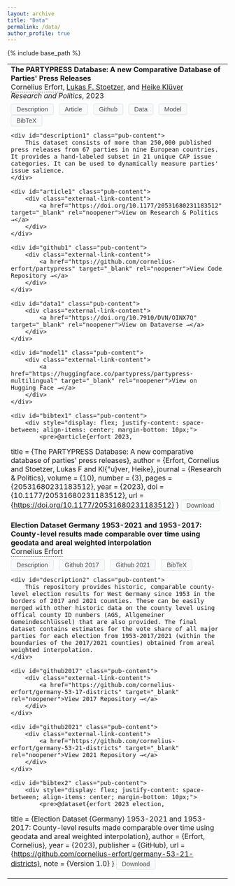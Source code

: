 ```yaml
---
layout: archive
title: "Data"
permalink: /data/
author_profile: true
---
```


{% include base_path %}

<script type="text/javascript">
(function() {
    window.downloadBibtex = function(id) {
        var bibtexContent = document.getElementById(id).querySelector('pre').textContent;
        var blob = new Blob([bibtexContent], { type: 'text/plain' });
        var url = window.URL.createObjectURL(blob);
        var a = document.createElement('a');
        a.href = url;
        a.download = 'citation.bib';
        document.body.appendChild(a);
        a.click();
        window.URL.revokeObjectURL(url);
        document.body.removeChild(a);
    };
})();
</script>

<table style="border:none">
<tr>
<td style="border:none">
    <b>The PARTYPRESS Database: A new Comparative Database of Parties' Press Releases</b> <br>
    <span class="author-name">Cornelius Erfort</span>, <a href="http://lukas-stoetzer.org/">Lukas F. Stoetzer</a>, and <a href="http://heike-kluever.com/">Heike Klüver</a> <br>
    <i>Research and Politics</i>, 2023 <br>
    <div class="publication-buttons">
        <button class="pub-button" onclick="toggleContent('description1')">Description</button>
        <button class="pub-button" onclick="toggleContent('article1')">Article</button>
        <button class="pub-button" onclick="toggleContent('github1')">Github</button>
        <button class="pub-button" onclick="toggleContent('data1')">Data</button>
        <button class="pub-button" onclick="toggleContent('model1')">Model</button>
        <button class="pub-button" onclick="toggleContent('bibtex1')">BibTeX</button>
    </div>
    
    <div id="description1" class="pub-content">
        This dataset consists of more than 250,000 published press releases from 67 parties in nine European countries. It provides a hand-labeled subset in 21 unique CAP issue categories. It can be used to dynamically measure parties' issue salience.
    </div>
    
    <div id="article1" class="pub-content">
        <div class="external-link-content">
            <a href="https://doi.org/10.1177/20531680231183512" target="_blank" rel="noopener">View on Research & Politics →</a>
        </div>
    </div>
    
    <div id="github1" class="pub-content">
        <div class="external-link-content">
            <a href="https://github.com/cornelius-erfort/partypress" target="_blank" rel="noopener">View Code Repository →</a>
        </div>
    </div>
    
    <div id="data1" class="pub-content">
        <div class="external-link-content">
            <a href="https://doi.org/10.7910/DVN/OINX7Q" target="_blank" rel="noopener">View on Dataverse →</a>
        </div>
    </div>
    
    <div id="model1" class="pub-content">
        <div class="external-link-content">
            <a href="https://huggingface.co/partypress/partypress-multilingual" target="_blank" rel="noopener">View on Hugging Face →</a>
        </div>
    </div>

    <div id="bibtex1" class="pub-content">
        <div style="display: flex; justify-content: space-between; align-items: center; margin-bottom: 10px;">
            <pre>@article{erfort_2023,
  title = {The PARTYPRESS Database: A new comparative database of parties' press releases},
  author = {Erfort, Cornelius and Stoetzer, Lukas F and Kl{\"u}ver, Heike},
  journal = {Research \& Politics},
  volume = {10},
  number = {3},
  pages = {20531680231183512},
  year = {2023},
  doi = {10.1177/20531680231183512},
  url = {https://doi.org/10.1177/20531680231183512}
}
</pre>
            <button class="pub-button" onclick="downloadBibtex('bibtex1')">Download</button>
        </div>
    </div>
</td>
</tr>

<tr>
<td style="border:none">
    <b>Election Dataset Germany 1953-2021 and 1953-2017: County-level results made comparable over time using geodata and areal weighted interpolation</b> <br>
    <span class="author-name">Cornelius Erfort</span> <br>
    <div class="publication-buttons">
        <button class="pub-button" onclick="toggleContent('description2')">Description</button>
        <button class="pub-button" onclick="toggleContent('github2017')">Github 2017</button>
        <button class="pub-button" onclick="toggleContent('github2021')">Github 2021</button>
        <button class="pub-button" onclick="toggleContent('bibtex2')">BibTeX</button>
    </div>
    
    <div id="description2" class="pub-content">
        This repository provides historic, comparable county-level election results for West Germany since 1953 in the borders of 2017 and 2021 counties. These can be easily merged with other historic data on the county level using offical county ID numbers (AGS, Allgemeiner Gemeindeschlüssel) that are also provided. The final dataset contains estimates for the vote share of all major parties for each election from 1953-2017/2021 (within the boundaries of the 2017/2021 counties) obtained from areal weighted interpolation.
    </div>
    
    <div id="github2017" class="pub-content">
        <div class="external-link-content">
            <a href="https://github.com/cornelius-erfort/germany-53-17-districts" target="_blank" rel="noopener">View 2017 Repository →</a>
        </div>
    </div>
    
    <div id="github2021" class="pub-content">
        <div class="external-link-content">
            <a href="https://github.com/cornelius-erfort/germany-53-21-districts" target="_blank" rel="noopener">View 2021 Repository →</a>
        </div>
    </div>

    <div id="bibtex2" class="pub-content">
        <div style="display: flex; justify-content: space-between; align-items: center; margin-bottom: 10px;">
            <pre>@dataset{erfort_2023_election,
  title = {Election Dataset {Germany} 1953-2021 and 1953-2017: County-level results made comparable over time using geodata and areal weighted interpolation},
  author = {Erfort, Cornelius},
  year = {2023},
  publisher = {GitHub},
  url = {https://github.com/cornelius-erfort/germany-53-21-districts},
  note = {Version 1.0}
}</pre>
            <button class="pub-button" onclick="downloadBibtex('bibtex2')">Download</button>
        </div>
    </div>
</td>
</tr>
</table>

<style>
.publication-buttons {
    margin-top: 8px;
}
.pub-button, .btn.btn-sm.z-depth-0 {
    background: #f8f9fa;
    border: 1px solid #dee2e6;
    padding: 4px 12px;
    border-radius: 4px;
    cursor: pointer;
    font-size: 0.9em;
    margin-right: 8px;
    transition: all 0.2s ease;
    text-decoration: none;
    color: #494e52 !important;
    display: inline-block;
    font-weight: normal !important;
    box-shadow: none !important;
}
.pub-button:hover, .btn.btn-sm.z-depth-0:hover {
    background: #e9ecef;
    text-decoration: none;
    color: #494e52 !important;
}
.pub-button:focus, .btn.btn-sm.z-depth-0:focus {
    outline: none;
    box-shadow: none !important;
}
.pub-content {
    display: none;
    margin: 10px 0;
    padding: 15px;
    background: #f8f9fa;
    border-radius: 4px;
    font-size: 0.9em;
    height: 0;
    overflow: hidden;
    transition: height 0.3s ease;
    position: relative;
    z-index: 1;
}
.pub-content.active {
    display: block;
    height: auto;
    animation: slideDown 0.3s ease;
}
.publication-entry {
    vertical-align: top;
}
@keyframes slideDown {
    from { opacity: 0; transform: translateY(-10px); }
    to { opacity: 1; transform: translateY(0); }
}

.external-link-content {
    margin-top: 10px;
    padding: 15px;
    background: #f8f9fa;
    border-radius: 4px;
}
.external-link-content a {
    display: inline-block;
    padding: 8px 16px;
    background: #fff;
    border: 1px solid #dee2e6;
    border-radius: 4px;
    margin: 5px 0;
    text-decoration: none;
    color: #494e52;
    transition: all 0.2s ease;
}
.external-link-content a:hover {
    background: #e9ecef;
    text-decoration: none;
}

.author-name {
    border-bottom: 1px dashed #494e52;
    padding-bottom: 1px;
}

.publication-image-cell {
    width: 120px;
    min-width: 120px;
    vertical-align: top;
}

.publication-image-cell img {
    width: 100%;
    height: auto;
    display: block;
}

/* Add media query for mobile devices */
@media screen and (max-width: 768px) {
    .publication-image-cell {
        width: 80px;
        min-width: 80px;
        padding-right: 15px;
    }
}

table {
    table-layout: fixed;
    width: 100%;
}

td:not(.publication-image-cell) {
    width: auto;
}
</style>

<script>
function toggleContent(id) {
    const allContent = document.querySelectorAll('.pub-content');
    const clickedContent = document.getElementById(id);
    
    allContent.forEach(div => {
        if (div.id !== id) {
            div.style.height = '0';
            div.classList.remove('active');
        }
    });
    
    if (clickedContent.classList.contains('active')) {
        clickedContent.style.height = '0';
        clickedContent.classList.remove('active');
    } else {
        clickedContent.classList.add('active');
        clickedContent.style.height = clickedContent.scrollHeight + 'px';
    }
}
</script>

